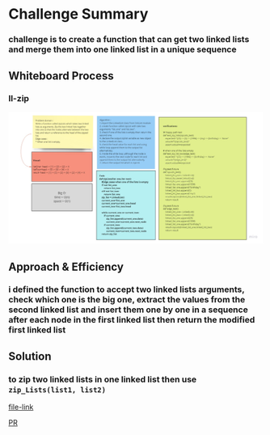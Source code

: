 # Challenge Summary

### challenge is to create a function that can get two linked lists and merge them into one linked list in a unique sequence
## Whiteboard Process

### ll-zip

![image](assets/zipLists.jpg)

## Approach & Efficiency

### i defined the function to accept two linked lists arguments, check which one is the big one, extract the values from the second linked list and insert them one by one in a sequence after each node in the first linked list then return the modified first linked list

## Solution

### to zip two linked lists in one linked list then use `zip_Lists(list1, list2)`

[file-link](ll_zip/ll_zip.py)

[PR]()
